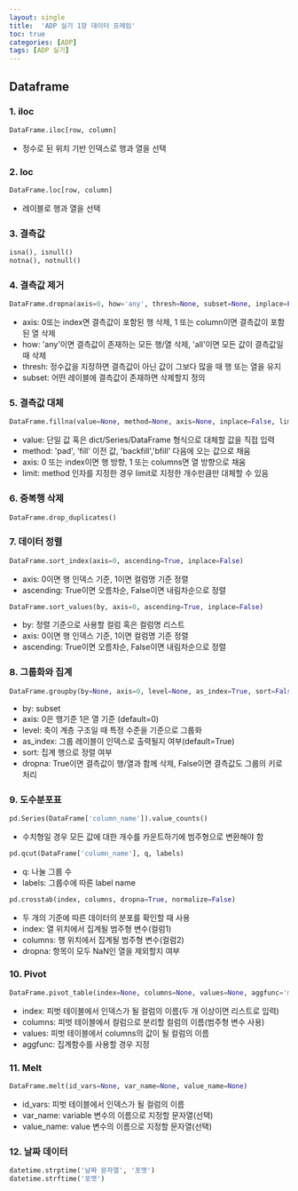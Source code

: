 ```yaml
---
layout: single
title:  'ADP 실기 1장 데이터 프레임'
toc: true
categories: [ADP]
tags: [ADP 실기]
---
```


## Dataframe

### 1. iloc

````python
DataFrame.iloc[row, column]
````

- 정수로 된 위치 기반 인덱스로 행과 열을 선택

### 2. loc

````python
DataFrame.loc[row, column]
````

- 레이블로 행과 열을 선택

### 3. 결측값

````python
isna(), isnull()
notna(), notnull()
````

### 4. 결측값 제거

````python
DataFrame.dropna(axis=0, how='any', thresh=None, subset=None, inplace=False)
````

- axis: 0또는 index면 결측값이 포함된 행 삭제, 1 또는 column이면 결측값이 포함된 열 삭제
- how: 'any'이면 결측값이 존재하는 모든 행/열 삭제, 'all'이면 모든 값이 결측값일 때 삭제
- thresh: 정수값을 지정하면 결측값이 아닌 값이 그보다 많을 때 행 또는 열을 유지
- subset: 어떤 레이블에 결측값이 존재하면 삭제할지 정의

### 5. 결측값 대체

````python
DataFrame.fillna(value=None, method=None, axis=None, inplace=False, limit=None)
````

- value: 단일 값 혹은 dict/Series/DataFrame 형식으로 대체할 값을 직접 입력
- method: 'pad', 'fill' 이전 값, 'backfill','bfill' 다음에 오는 값으로 채움
- axis: 0 또는 index이면 행 방향, 1 또는 columns면 열 방향으로 채움
- limit: method 인자를 지정한 경우 limit로 지정한 개수만큼만 대체할 수 있음

### 6. 중복행 삭제

````python
DataFrame.drop_duplicates()
````

### 7. 데이터 정렬

````python
DataFrame.sort_index(axis=0, ascending=True, inplace=False)
````

- axis: 0이면 행 인덱스 기준, 1이면 컬럼명 기준 정렬
- ascending: True이면 오름차순, False이면 내림차순으로 정렬

````python
DataFrame.sort_values(by, axis=0, ascending=True, inplace=False)
````

- by: 정렬 기준으로 사용할 컬럼 혹은 컬럼명 리스트
- axis: 0이면 행 인덱스 기준, 1이면 컬럼명 기준 정렬
- ascending: True이면 오름차순, False이면 내림차순으로 정렬

### 8. 그룹화와 집계

````python
DataFrame.groupby(by=None, axis=0, level=None, as_index=True, sort=False, dropna=True).FUNC()
````

- by: subset
- axis: 0은 행기준 1은 열 기준 (default=0)
- level: 축이 계층 구조일 때 특정 수준을 기준으로 그룹화
- as_index: 그룹 레이블이 인덱스로 출력될지 여부(default=True)
- sort: 집계 행으로 정렬 여부
- dropna: True이면 결측값이 행/열과 함께 삭제, False이면 결측값도 그룹의 키로 처리

### 9. 도수분포표

````python
pd.Series(DataFrame['column_name']).value_counts()
````

- 수치형일 경우 모든 값에 대한 개수를 카운트하기에 범주형으로 변환해야 함

````python
pd.qcut(DataFrame['column_name'], q, labels)
````

- q: 나눌 그룹 수
- labels: 그룹수에 따른 label name

````python
pd.crosstab(index, columns, dropna=True, normalize=False)
````

- 두 개의 기준에 따른 데이터의 분포를 확인할 때 사용
- index: 열 위치에서 집계될 범주형 변수(컬럼1)
- columns: 행 위치에서 집계될 범주형 변수(컬럼2)
- dropna: 항목이 모두 NaN인 열을 제외할지 여부

### 10. Pivot

````python
DataFrame.pivot_table(index=None, columns=None, values=None, aggfunc='mean')
````

- index: 피벗 테이블에서 인덱스가 될 컬럼의 이름(두 개 이상이면 리스트로 입력)
- columns: 피벗 테이블에서 컬럼으로 분리할 컬럼의 이름(범주형 변수 사용)
- values: 피벗 테이블에서 columns의 값이 될 컬럼의 이름
- aggfunc: 집계함수를 사용할 경우 지정

### 11. Melt

````python
DataFrame.melt(id_vars=None, var_name=None, value_name=None)
````

- id_vars: 피벗 테이블에서 인덱스가 될 컬럼의 이름
- var_name: variable 변수의 이름으로 지정할 문자열(선택)
- value_name: value 변수의 이름으로 지정할 문자열(선택)

### 12. 날짜 데이터

````python
datetime.strptime('날짜 문자열', '포맷')
datetime.strftime('포맷')
````

